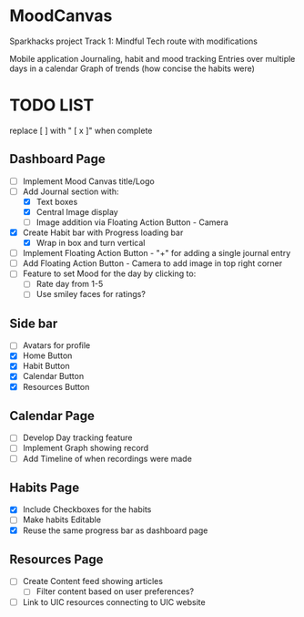 # MoodCanvas
Sparkhacks project Track 1: Mindful Tech route with modifications


Mobile application 
Journaling, habit and mood tracking
Entries over multiple days in a calendar
Graph of trends (how concise the habits were)




# TODO LIST
replace [ ] with " [ x ]" when complete 
## Dashboard Page
- [ ] Implement Mood Canvas title/Logo
- [ ] Add Journal section with:
  - [x] Text boxes
  - [x] Central Image display
  - [ ] Image addition via Floating Action Button - Camera
- [x] Create Habit bar with Progress loading bar
  - [x] Wrap in box and turn vertical
- [ ] Implement Floating Action Button - "+" for adding a single journal entry
- [ ] Add Floating Action Button - Camera to add image in top right corner
- [ ] Feature to set Mood for the day by clicking to:
  - [ ] Rate day from 1-5
  - [ ] Use smiley faces for ratings?

## Side bar
- [ ] Avatars for profile
- [x] Home Button
- [x] Habit Button
- [x] Calendar Button
- [x] Resources Button

## Calendar Page
- [ ] Develop Day tracking feature
- [ ] Implement Graph showing record
- [ ] Add Timeline of when recordings were made

## Habits Page
- [x] Include Checkboxes for the habits
- [ ] Make habits Editable
- [x] Reuse the same progress bar as dashboard page

## Resources Page
- [ ] Create Content feed showing articles
  - [ ] Filter content based on user preferences?
- [ ] Link to UIC resources connecting to UIC website
